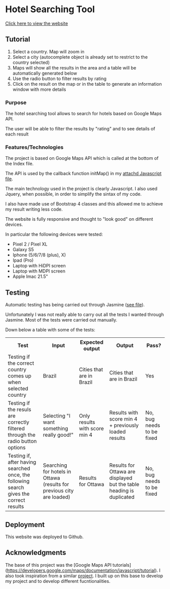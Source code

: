 # Hotel Searching Tool

[Click here to view the website]( https://belli29.github.io/fe-interactive-development/)


## Tutorial

1. Select a country. Map will zoom in
2. Select a city (autocomplete object is already set to restrict to the country selected)
3. Maps will show all the results in the area and a table will be automatically generated below
4. Use the radio button to filter results by rating
5. Click on the result on the map or in the table to generate an information window with more details

### Purpose

The hotel searching tool allows to search for hotels based on Google Maps API. 

The user will be able to filter the results by "rating" and to see details of each result

### Features/Technologies

The project is based on Google Maps API which is called at the bottom of the Index file.

The API is used by the callback function initMap() in my [attachd Javascript file](https://github.com/belli29/fe-interactive-development/blob/master/assets/js/maps.js).

The main technology used in the project is clearly Javascript. I also used Jquery, when possible, in order to simplify the sintax of my code.

I also have made use of Bootstrap 4  classes and this allowed me to achieve my result writing less code.

The website is fully responsive and thought to "look good" on different devices. 

In particular the following devices were tested:

* Pixel 2 / Pixel XL
* Galaxy S5
* Iphone (5/6/7/8 (plus), X)
* Ipad (Pro)
* Laptop with HiDPI screen
* Laptop with MDPI screen
* Apple Imac 21.5"


## Testing

Automatic testing has being carried out through Jasmine ([see file](https://github.com/belli29/fe-interactive-development/tree/master/assets/spec)).

Unfortunately I was not really able to carry out all the tests I wanted through Jasmine. Most of the tests were carried out manually.

Down below a table with some of the tests:

<table>
    <tr>
        <th>Test</th>
        <th>Input</th>
        <th>Expected output</th>
        <th>Output</th>
        <th>Pass?</th>
    </tr>
    <tr>
        <td>Testing if the correct country comes up when selected country</td>
        <td>Brazil</td>
        <td>Cities that are in Brazil</td>
        <td>Cities that are in Brazil</td>
        <td>Yes</td>
    </tr>
    <tr>
        <td>Testing if the resuls are correctly filtered through the radio button options</td>
        <td>Selecting "I want something really good!"</td>
        <td>Only results with score min 4</td>
        <td>Results with score min 4 + previously loaded results</td>
        <td>No, bug needs to be fixed</td>
    </tr>
    <tr>
        <td>Testing if, after having searched once, the following search gives the correct results</td>
        <td>Searching for hotels in Ottawa  (results for previous city are loaded)</td>
        <td>Results for Ottawa </td>
        <td>Results for Ottawa are displayed but the table heading is duplicated</td>
        <td>No, bug needs to be fixed</td>
    </tr>
</table>

## Deployment

This website was deployed to Github.



## Acknowledgments

The base of this project was the [Google Maps API tutorials] (https://developers.google.com/maps/documentation/javascript/tutorial).
I also took inspiration from a similar [project](https://github.com/benhasselgren/ifd-milestone-project-pages).
I built up on this base to develop my project and to develop different fucntionalities.


